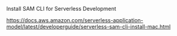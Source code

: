 Install SAM CLI for Serverless Development

https://docs.aws.amazon.com/serverless-application-model/latest/developerguide/serverless-sam-cli-install-mac.html
